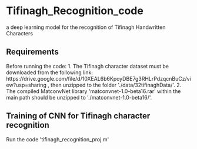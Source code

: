 # Tifinagh_Recognition_code
a deep learning model for the recognition of Tifinagh Handwritten Characters


<h2>Requirements </h2>
Before running the code:
1. The Tifinagh character dataset must be downloaded from the following link: https://drive.google.com/file/d/10XEAL6b6KpoyDBE7g3RHLrPdzqcnBuCz/view?usp=sharing
, then unzipped to the folder './data/32tifinaghData/'.
2. The compiled MatconvNet library 'matconvnet-1.0-beta16.rar' within the main path should be unzipped to './matconvnet-1.0-beta16/'.

<h2>Training of CNN for Tifinagh character recognition </h2>
Run the code 'tifinagh_recognition_proj.m'

